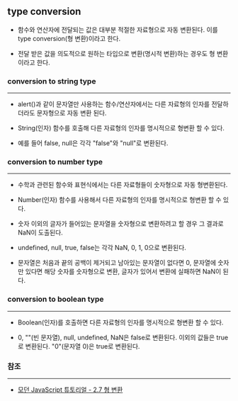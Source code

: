 ## type conversion

- 함수와 연산자에 전달되는 값은 대부분 적절한 자료형으로 자동 변환된다. 이를 type conversion(형 변환)이라고 한다.

- 전달 받은 값을 의도적으로 원하는 타입으로 변환(명시적 변환)하는 경우도 형 변환이라고 한다.

### conversion to string type
---

- alert()과 같이 문자열만 사용하는 함수/연산자에서는 다른 자료형의 인자를 전달하더라도 문자형으로 자동 변환 된다.

- String(인자) 함수를 호출해 다른 자료형의 인자를 명시적으로 형변환 할 수 있다.

- 예를 들어 false, null은 각각 "false"와 "null"로 변환된다.

### conversion to number type
---

- 수학과 관련된 함수와 표현식에서는 다른 자료형들이 숫자형으로 자동 형변환된다.

- Number(인자) 함수를 사용해서 다른 자료형의 인자를 명시적으로 형변환 할 수 있다.

- 숫자 이외의 글자가 들어있는 문자열을 숫자형으로 변환하려고 할 경우 그 결과로 NaN이 도출된다. 

- undefined, null, true, false는 각각 NaN, 0, 1, 0으로 변환된다.

- 문자열은 처음과 끝의 공백이 제거되고 남아있는 문자열이 없다면 0, 문자열에 숫자만 있다면 해당 숫자를 숫자형으로 변환, 글자가 있어서 변환에 실패하면 NaN이 된다.

### conversion to boolean type
---

- Boolean(인자)를 호출하면 다른 자료형의 인자를 명시적으로 형변환 할 수 있다.

- 0, ""(빈 문자열), null, undefined, NaN은 false로 변환된다. 이외의 값들은 true로 변환된다. "0"(문자열 0)은 true로 변환된다.


### 참조
---

- [모던 JavaScript 튜토리얼 - 2.7 형 변환](https://ko.javascript.info/type-conversions)